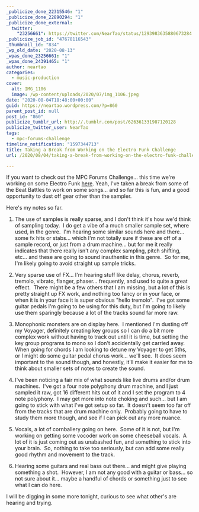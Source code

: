 ```yaml
---
_publicize_done_22315546: "1"
_publicize_done_22890294: "1"
_publicize_done_external:
  twitter:
    "23256661": https://twitter.com/NearTao/status/1293983635880673284
_publicize_job_id: "47678116543"
_thumbnail_id: "834"
_wp_old_date: "2020-08-13"
_wpas_done_23256661: "1"
_wpas_done_24391465: "1"
author: neartao
categories:
  - music-production
cover:
  alt: IMG_1106
  image: /wp-content/uploads/2020/07/img_1106.jpeg
date: "2020-08-04T18:48:00+00:00"
guid: https://neartao.wordpress.com/?p=860
parent_post_id: null
post_id: "860"
publicize_tumblr_url: http://.tumblr.com/post/626361331987120128
publicize_twitter_user: NearTao
tags:
  - mpc-forums-challenge
timeline_notification: "1597344713"
title: Taking a Break from Working on the Electro Funk Challenge
url: /2020/08/04/taking-a-break-from-working-on-the-electro-funk-challenge/

---
```

If you want to check out the MPC Forums Challenge... this time we're working on some Electro Funk [here](https://www.mpc-forums.com/viewtopic.php?f=7&t=200241). Yeah, I've taken a break from some of the Beat Battles to work on some songs... and so far this is fun, and a good opportunity to dust off gear other than the sampler.

Here's my notes so far.

1) The use of samples is really sparse, and I don't think it's how we'd think of sampling today.  I do get a vibe of a much smaller sample set, where used, in the genre.  I'm hearing some similar sounds here and there... some fx hits or stabs... which I'm not totally sure if these are off of a sample record, or just from a drum machine... but for me it really indicates that there really isn't any complex sampling, pitch shifting, etc... and these are going to sound inauthentic in this genre.  So for me, I'm likely going to avoid straight up sample tricks.

2) Very sparse use of FX... I'm hearing stuff like delay, chorus, reverb, tremolo, vibrato, flanger, phaser... frequently, and used to quite a great effect.  There might be a few others that I am missing, but a lot of this is pretty straight up FX work, and nothing too fancy or in your face, or when it is in your face it is super obvious "hello tremolo".  I've got some guitar pedals I'm going to be using for this duty, but I'm going to likely use them sparingly because a lot of the tracks sound far more raw.

3) Monophonic monsters are on display here.  I mentioned I'm dusting off my Voyager, definitely creating key groups so I can do a bit more complex work without having to track out until it is time, but setting the key group programs to mono so I don't accidentally get carried away.  When going for chords I am looking to detune my Voyager to get 5ths, or I might do some guitar pedal chorus work... we'll see.  It does seem important to the sound though, and honestly, it'll make it easier for me to think about smaller sets of notes to create the sound.

4) I've been noticing a fair mix of what sounds like live drums and/or drum machines.  I've got a four note polyphony drum machine, and I just sampled it raw, got 16 different hits out of it and I set the program to 4 note polyphony.  I may get more into note choking and such... but I am going to stick with what I've got setup so far.  It doesn't seem too far off from the tracks that are drum machine only.  Probably going to have to study them more though, and see if I can pick out any more nuance.

5) Vocals, a lot of cornballery going on here.  Some of it is not, but I'm working on getting some vocoder work on some cheeseball vocals.  A lot of it is just coming out as unabashed fun, and something to stick into your brain.  So, nothing to take too seriously, but can add some really good rhythm and movement to the track.

6) Hearing some guitars and real bass out there... and might give playing something a shot.  However, I am not any good with a guitar or bass... so not sure about it... maybe a handful of chords or something just to see what I can do here.

I will be digging in some more tonight, curious to see what other's are hearing and trying.
